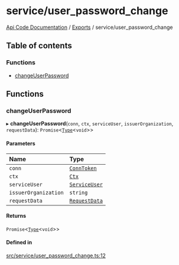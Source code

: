 # service/user\_password\_change
 
[Api Code Documentation](../README.md) / [Exports](../modules.md) / service/user\_password\_change

## Table of contents

### Functions

- [changeUserPassword](service_user_password_change.md#changeuserpassword)

## Functions

### changeUserPassword

▸ **changeUserPassword**(`conn`, `ctx`, `serviceUser`, `issuerOrganization`, `requestData`): `Promise`<[`Type`](result.md#type)<`void`\>\>

#### Parameters

| Name | Type |
| :------ | :------ |
| `conn` | [`ConnToken`](service_conn.md#conntoken) |
| `ctx` | [`Ctx`](../interfaces/lib_ctx.Ctx.md) |
| `serviceUser` | [`ServiceUser`](../interfaces/service_domain_organization_service_user.ServiceUser.md) |
| `issuerOrganization` | `string` |
| `requestData` | [`RequestData`](../interfaces/service_domain_organization_user_password_change.RequestData.md) |

#### Returns

`Promise`<[`Type`](result.md#type)<`void`\>\>

#### Defined in

[src/service/user_password_change.ts:12](https://github.com/openkfw/TruBudget/blob/a06c11b/api/src/service/user_password_change.ts#L12)
